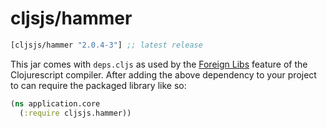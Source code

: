 # cljsjs/hammer

[](dependency)
```clojure
[cljsjs/hammer "2.0.4-3"] ;; latest release
```
[](/dependency)

This jar comes with `deps.cljs` as used by the [Foreign Libs][flibs] feature
of the Clojurescript compiler. After adding the above dependency to your project
to can require the packaged library like so:

```clojure
(ns application.core
  (:require cljsjs.hammer))
```

[flibs]: https://github.com/clojure/clojurescript/wiki/Foreign-Dependencies

